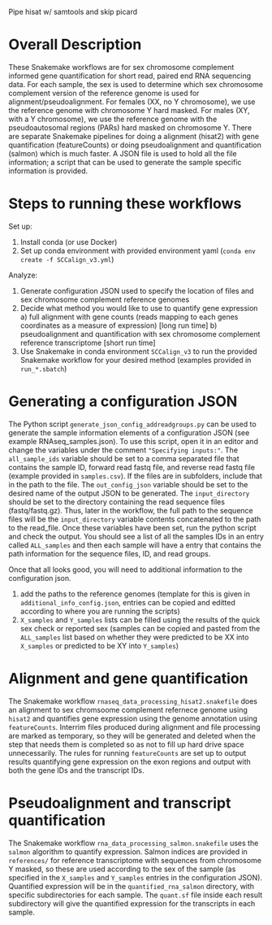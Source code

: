 Pipe hisat w/ samtools and skip picard

# Overall Description

These Snakemake workflows are for sex chromosome complement informed gene quantification for short read, paired end RNA sequencing data.  For each sample, the sex is used to determine which sex chromosome complement version of the reference genome is used for alignment/pseudoalignment.  For females (XX, no Y chromosome),  we use the reference genome with chromosome Y hard masked.  For males (XY, with a Y chromosome), we use the reference genome with the pseudoautosomal regions (PARs) hard masked on chromosome Y.  There are separate Snakemake pipelines for doing a alignment (hisat2) with gene quantification (featureCounts) or doing pseudoalignment and quantification (salmon) which is much faster.  A JSON file is used to hold all the file information; a script that can be used to generate the sample specific information is provided.  

# Steps to running these workflows

Set up: 
1) Install conda (or use Docker)
2) Set up conda environment with provided environment yaml (`conda env create -f SCCalign_v3.yml`)

Analyze:
1) Generate configuration JSON used to specify the location of files and sex chromosome complement reference genomes
2) Decide what method you would like to use to quantify gene expression
a) full alignment with gene counts (reads mapping to each genes coordinates as a measure of expression) [long run time]
b) pseudoalignment and quantification with sex chromosome complement reference transcriptome [short run time]
3) Use Snakemake in conda environment `SCCalign_v3` to run the provided Snakemake workflow for your desired method (examples provided in `run_*.sbatch`)

# Generating a configuration JSON

The Python script `generate_json_config_addreadgroups.py` can be used to generate the sample information elements of a configuration JSON (see example RNAseq_samples.json).  To use this script, open it in an editor and change the variables under the comment `"Specifying inputs:"`.  The `all_sample_ids` variable should be set to a comma separated file that contains the sample ID, forward read fastq file, and reverse read fastq file (example provided in `samples.csv`).  If the files are in subfolders, include that in the path to the file.  The `out_config_json` variable should be set to the desired name of the output JSON to be generated.  The `input_directory` should be set to the directory containing the read sequence files (fastq/fastq.gz).  Thus, later in the workflow, the full path to the sequence files will be the `input_directory` variable contents concatenated to the path to the read_file.  Once these variables have been set, run the python script and check the output.  You should see a list of all the samples IDs in an entry called `ALL_samples` and then each sample will have a entry that contains the path information for the sequence files, ID, and read groups.  

Once that all looks good, you will need to additional information to the configuration json.  

1) add the paths to the reference genomes (template for this is given in `additional_info_config.json`, entries can be copied and editted according to where you are running the scripts)
2) `X_samples` and `Y_samples` lists can be filled using the results of the quick sex check or reported sex (samples can be copied and pasted from the `ALL_samples` list based on whether they were predicted to be XX into `X_samples` or predicted to be XY into `Y_samples`)


# Alignment and gene quantification

The Snakemake workflow `rnaseq_data_processing_hisat2.snakefile` does an alignment to sex chromsoome complement refernece genome using `hisat2` and quantifies gene expression using the genome annotation using `featureCounts`.  Interrim files produced during alignment and file processing are marked as temporary, so they will be generated and deleted when the step that needs them is completed so as not to fill up hard drive space unnecessarily.  The rules for running `featureCounts` are set up to output results quantifying gene expression on the exon regions and output with both the gene IDs and the transcript IDs.

# Pseudoalignment and transcript quantification

The Snakemake workflow `rna_data_processing_salmon.snakefile` uses the `salmon` algorithm to quantify expression.  Salmon indices are provided in `references/` for reference transcriptome with sequences from chromosome Y masked, so these are used according to the sex of the sample (as specified in the `X_samples` and `Y_samples` entries in the configuration JSON).  Quantified expression will be in the `quantified_rna_salmon` directory, with specific subdirectories for each sample.  The `quant.sf` file inside each result subdirectory will give the quantified expression for the transcripts in each sample.
